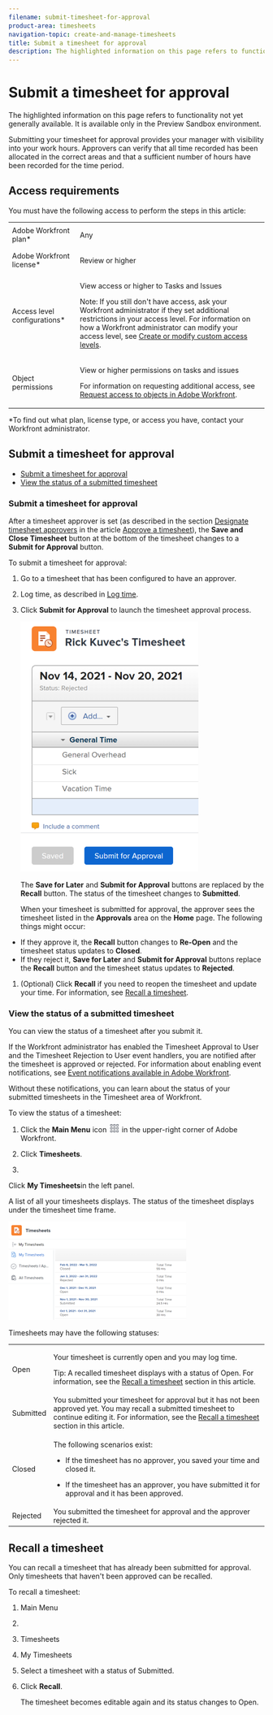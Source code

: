 ```yaml
---
filename: submit-timesheet-for-approval
product-area: timesheets
navigation-topic: create-and-manage-timesheets
title: Submit a timesheet for approval
description: The highlighted information on this page refers to functionality not yet generally available. It is available only in the Preview Sandbox environment.
---
```


# Submit a timesheet for approval

The highlighted information on this page refers to functionality not yet generally available. It is available only in the Preview Sandbox environment.

Submitting your timesheet for approval provides&nbsp;your manager with visibility into your work hours. Approvers can verify that&nbsp;all time recorded has been allocated in the correct areas and that&nbsp;a sufficient number of hours have been recorded for the time period.

## Access requirements

You must have the following access to perform the steps in this article:

<table cellspacing="0"> 
 <col> 
 <col> 
 <tbody> 
  <tr> 
   <td role="rowheader">Adobe Workfront plan*</td> 
   <td> <p>Any</p> </td> 
  </tr> 
  <tr> 
   <td role="rowheader">Adobe Workfront license*</td> 
   <td> <p>Review or higher</p> </td> 
  </tr> 
  <tr> 
   <td role="rowheader">Access level configurations*</td> 
   <td> <p>View access or higher to Tasks and Issues</p> <p>Note: If you still don't have access, ask your Workfront administrator if they set additional restrictions in your access level. For information on how a Workfront administrator can modify your access level, see <a href="../../administration-and-setup/add-users/configure-and-grant-access/create-modify-access-levels.md" class="MCXref xref">Create or modify custom access levels</a>.</p> </td> 
  </tr> 
  <tr> 
   <td role="rowheader">Object permissions</td> 
   <td> <p>View or higher permissions on tasks and issues</p> <p>For information on requesting additional access, see <a href="../../workfront-basics/grant-and-request-access-to-objects/request-access.md" xmlns:MadCap="http://www.madcapsoftware.com/Schemas/MadCap.xsd" class="MCXref xref">Request access to objects in Adobe Workfront</a>.</p> </td> 
  </tr> 
 </tbody> 
</table>

&#42;To find out what plan, license type, or access you have, contact your Workfront administrator.

## Submit a timesheet for approval

* [Submit a timesheet for approval](#submitting-a-timesheet-for-approval) 
* [View the status of a submitted timesheet](#viewing-the-status-of-a-submitted-timesheet)

### Submit a timesheet for approval

After&nbsp;a timesheet approver is set&nbsp;(as described in the section [Designate timesheet approvers](../../timesheets/create-and-manage-timesheets/timesheet-approvals.md#designating-a-timesheet-approver) in the article [Approve a timesheet](../../timesheets/create-and-manage-timesheets/timesheet-approvals.md)), the **Save and Close Timesheet**&nbsp;button at the bottom of the timesheet changes to a **Submit for Approval**&nbsp;button.

To submit a timesheet for approval:

1. Go to a timesheet that has been configured to have an approver. 
1. Log time, as described in [Log time](../../timesheets/create-and-manage-timesheets/log-time.md).
1. Click **Submit for Approval** to launch the timesheet approval process.

   ![](assets/submit-for-approval-button-on-timesheet-nwe-350x493.png)

   The **Save for Later** and **Submit for Approval** buttons are replaced by the **Recall** button. The status of the timesheet changes to **Submitted**.

   When your timesheet is submitted for approval, the approver sees the timesheet listed in the **Approvals**&nbsp;area on the **Home** page. The following things might occur:

  * If they approve it, the **Recall** button changes to **Re-Open** and the timesheet status updates to **Closed**. 
  * If they reject it, **Save for Later** and **Submit for Approval** buttons replace the **Recall** button and the timesheet status updates to **Rejected**.

1. (Optional)&nbsp;Click&nbsp;**Recall** if you need to reopen the timesheet and update your time. For information, see [Recall a timesheet](#recalling-a-timesheet).

### View the status of a submitted timesheet

You can view the status of a timesheet after you submit it.

If the Workfront administrator has&nbsp;enabled the Timesheet Approval to User and the Timesheet Rejection to User event handlers, you are notified after the timesheet is approved or rejected. For information about enabling event notifications, see [Event notifications available in Adobe Workfront](../../administration-and-setup/manage-workfront/emails/event-notifications-available-in-wf.md).

Without these notifications, you can learn about the status of your submitted timesheets in the Timesheet area of Workfront.

To view the status of a timesheet:

1. Click the **Main Menu** icon ![](assets/main-menu-icon.png) in the upper-right corner of Adobe Workfront.

1. Click **Timesheets**.
1. 

   <!--
   <MadCap:conditionalText data-mc-conditions="QuicksilverOrClassic.Draft mode">
   (Conditional) Depending on which environment you are creating the timesheet in, select from the following:&nbsp;In the Production environment,
   </MadCap:conditionalText>
   -->

   Click **My Timesheets**in the left panel.

   A list of all your timesheets displays. The status of the timesheet displays under the timesheet time frame.

   ![](assets/my-timesheets-list-various-statuses-old-nwe-350x194.png)

   <!--
   <ul class="preview" data-mc-conditions="QuicksilverOrClassic.Draft mode">
   <li> <p>In the Preview environment, the <strong>All</strong> filter is selected by default. Do one of the following to view your timesheets</p>
   <ul>
   <li> <p>Click <strong>My Timesheets</strong> in the upper-right corner of the page</p> <p> <img src="assets/my-timesheet-approvals-my-timesheets-pills-on-timesheets-list-nwe-350x58.png" style="width: 350;height: 58;"> </p> <p>Or</p> <p>Select the <strong>My Timesheets</strong>filter from the Filter icon <img src="assets/filter-nwepng.png"> drop-down menu. </p> <p>A list of all your timesheets displays. The status of each timesheet displays in the Status column. </p> <p> <img src="assets/my-timesheets-list-various-statuses-nwe-350x60.png" style="width: 350;height: 60;"> </p> </li>
   </ul> </li>
   </ul>
   -->

   Timesheets may have the following statuses:

   <table cellspacing="0"> 
    <col> 
    <col> 
    <tbody> 
     <tr> 
      <td role="rowheader">Open</td> 
      <td> <p>Your timesheet is currently open and you may log time. </p> <p>Tip: A recalled timesheet displays with a status of Open. For information, see the <a href="#recalling-a-timesheet" class="MCXref xref">Recall a timesheet</a> section in this article. </p> </td> 
     </tr> 
     <tr> 
      <td role="rowheader">Submitted</td> 
      <td>You submitted your timesheet for approval but it has not been approved yet. You may recall a submitted timesheet to continue editing it.&nbsp;For information, see the <a href="#recalling-a-timesheet" xmlns:MadCap="http://www.madcapsoftware.com/Schemas/MadCap.xsd" class="MCXref xref">Recall a timesheet</a> section in this article. </td> 
     </tr> 
     <tr> 
      <td role="rowheader">Closed</td> 
      <td> <p>The following scenarios exist:</p> 
       <ul> 
        <li> <p>If the timesheet has no approver, you saved your time and closed it.</p> </li> 
        <li> <p>If the timesheet has an approver, you have submitted it for approval and it has been approved.</p> </li> 
       </ul> </td> 
     </tr> 
     <tr> 
      <td role="rowheader">Rejected</td> 
      <td>You submitted the timesheet for approval and the approver rejected it.</td> 
     </tr> 
    </tbody> 
   </table>

## Recall a timesheet

You can recall a timesheet that has already been submitted for approval. Only timesheets that haven't been approved can be recalled.

To recall a timesheet:

1. Main Menu
1. 
1. Timesheets
1. My Timesheets
1. Select a timesheet with a status of Submitted.
1. Click **Recall**.

   The timesheet becomes editable again and its status changes to Open.

